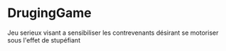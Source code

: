 # DrugingGame
Jeu serieux visant a sensibiliser les contrevenants désirant se motoriser sous l'effet de stupéfiant
